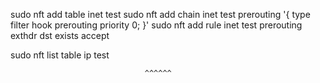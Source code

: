 sudo nft add table inet test
sudo nft add chain inet test prerouting '{ type filter hook prerouting priority 0; }'
sudo nft add rule inet test prerouting exthdr dst exists accept

sudo nft list table ip test





                                  ^^^^^^





